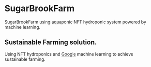 # SugarBrookFarm

SugarBrookFarm using aquaponic NFT hydroponic system powered by machine learning.

## Sustainable Farming solution.
Using NFT hydroponics and [Google](https://rb.gy/cwnbxv) machine learning to achieve sustainable farming.
